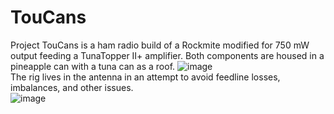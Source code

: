 # TouCans  
Project TouCans is a ham radio build of a Rockmite modified for 750 mW output feeding a TunaTopper II+ amplifier. Both components are housed in a pineapple can with a tuna can as a roof.  ![image](https://github.com/hcarter333/TouCans/assets/363004/7b2486cf-2860-454f-baad-976f09169ea0)  
The rig lives in the antenna in an attempt to avoid feedline losses, imbalances, and other issues.  
![image](https://github.com/hcarter333/TouCans/assets/363004/6eeab018-fe11-4985-a1a5-aa5ed88d6c0b)

